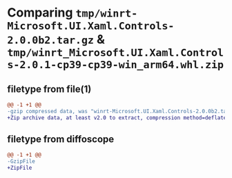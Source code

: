 # Comparing `tmp/winrt-Microsoft.UI.Xaml.Controls-2.0.0b2.tar.gz` & `tmp/winrt_Microsoft.UI.Xaml.Controls-2.0.1-cp39-cp39-win_arm64.whl.zip`

## filetype from file(1)

```diff
@@ -1 +1 @@
-gzip compressed data, was "winrt-Microsoft.UI.Xaml.Controls-2.0.0b2.tar", last modified: Sat Dec  2 18:28:44 2023, max compression
+Zip archive data, at least v2.0 to extract, compression method=deflate
```

## filetype from diffoscope

```diff
@@ -1 +1 @@
-GzipFile
+ZipFile
```

